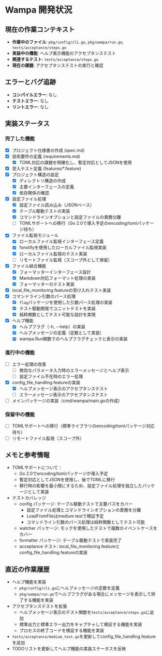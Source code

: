# Wampa 開発状況

## 現在の作業コンテキスト
- **作業中のファイル**: `pkg/config/cli.go`, `pkg/wampa/run.go`, `tests/acceptance/steps.go`
- **実装中の機能**: ヘルプ表示機能のアクセプタンステスト
- **関連するテスト**: `tests/acceptance/steps.go`
- **現在の課題**: アクセプタンステストの実行と確認

## エラーとバグ追跡
- **コンパイルエラー**: なし
- **テストエラー**: なし
- **リントエラー**: なし

## 実装ステータス
### 完了した機能
- [x] プロジェクト仕様書の作成 (spec.md)
- [x] 技術要件の定義 (requirements.md)
  - [x] TOML対応の課題を明確化し、暫定対応としてJSONを使用
- [x] 受入テスト定義 (features/*.feature)
- [x] プロジェクト構造の設定
  - [x] ディレクトリ構造の作成
  - [x] 主要インターフェースの定義
  - [x] 依存関係の確認
- [x] 設定ファイル処理
  - [x] 設定ファイル読み込み（JSONベース）
  - [x] テーブル駆動テストの実装
  - [x] コマンドラインオプションと設定ファイルの責務分離
  - [ ] TOMLサポートへの移行（Go 2.0で導入予定のencoding/tomlパッケージ待ち）
- [x] ファイル監視モジュール
  - [x] ローカルファイル監視インターフェース定義
  - [x] fsnotifyを使用したローカルファイル監視実装
  - [x] ローカルファイル監視のテスト実装
  - [ ] リモートファイル監視（スコープ外として保留）
- [x] ファイル結合機能
  - [x] フォーマッターインターフェース設計
  - [x] Markdown対応フォーマット処理の実装
  - [x] フォーマッターのテスト実装
- [x] local_file_monitoring.featureの受け入れテスト実装
- [x] コマンドライン引数のパース処理
  - [x] `flag`パッケージを使用した引数パース処理の実装
  - [x] テスト駆動開発でユニットテストを実装
  - [x] 純粋関数としてテスト可能な設計を実現
- [x] ヘルプ機能
  - [x] ヘルプフラグ（-h, --help）の実装
  - [x] ヘルプメッセージの定義（定数として実装）
  - [x] wampa.Run関数でのヘルプフラグチェックと表示の実装

### 進行中の機能
- [ ] エラー処理の改善
  - [ ] 無効なパラメータ入力時のエラーメッセージとヘルプ表示
  - [ ] 設定ファイル不在時のエラー処理
- [x] config_file_handling.featureの実装
  - [x] ヘルプメッセージ表示のアクセプタンステスト
  - [ ] エラーメッセージ表示のアクセプタンステスト
- [ ] メインパッケージの実装（cmd/wampa/main.goの作成）

### 保留中の機能
- [ ] TOMLサポートへの移行（標準ライブラリのencoding/tomlパッケージ対応待ち）
- [ ] リモートファイル監視（スコープ外）

## メモと参考情報
- TOMLサポートについて：
  - Go 2.0でencoding/tomlパッケージが導入予定
  - 暫定対応としてJSONを使用し、後でTOMLに移行
  - 移行時の影響を最小限にするため、設定ファイル処理を独立したパッケージとして実装
- テストカバレッジ
  - config パッケージ: テーブル駆動テストで主要パスをカバー
    - 設定ファイル処理とコマンドラインオプションの責務を分離
    - LoadFromFileはmedium testで検証予定
    - コマンドライン引数のパース処理は純粋関数としてテスト可能
  - watcher パッケージ: モックを使用したテストで複数のイベントケースをカバー
  - formatter パッケージ: テーブル駆動テストで実装完了
  - acceptance テスト: local_file_monitoring.featureとconfig_file_handling.featureの実装

## 直近の作業履歴
- ヘルプ機能を実装
  - `pkg/config/cli.go`にヘルプメッセージの定数を定義
  - `pkg/wampa/run.go`でヘルプフラグがある場合にメッセージを表示して終了する機能を実装
- アクセプタンステストを拡張
  - ヘルプメッセージ表示のテスト関数を`tests/acceptance/steps.go`に追加
  - 標準出力と標準エラー出力をキャプチャして検証する機能を実装
  - プロセスの終了コードを検証する機能を実装
- `tests/acceptance/medium_test.go`を更新してconfig_file_handling.featureを追加
- TODOリストを更新してヘルプ機能の実装ステータスを反映